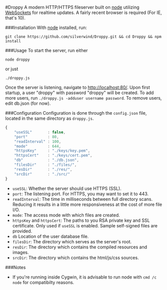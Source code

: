 #Droppy
A modern HTTP/HTTPS fileserver built on [node](http://nodejs.org/) utilizing [WebSockets](https://en.wikipedia.org/wiki/WebSocket) for realtime updates. A fairly recent browser is required (For IE, that's 10).

###Installation
With [node](http://nodejs.org/) installed, run:
````
git clone https://github.com/silverwind/Droppy.git && cd Droppy && npm install
````
###Usage
To start the server, run either
````
node droppy
````
or just
````
./droppy.js
````
Once the server is listening, navigate to [http://localhost:80/](http://localhost/). Upon first startup, a user "droppy" with password "droppy" will be created. To add more users, run `./droppy.js -adduser username password`. To remove users, edit db.json (for now).

###Configuration
Configuration is done through  the `config.json` file, located in the same directory as `droppy.js`.
````javascript
{
    "useSSL"       : false,
    "port"         : 80,
    "readInterval" : 100,
    "mode"         : 644,
    "httpsKey"     : "./keys/key.pem",
    "httpsCert"    : "./keys/cert.pem",
    "db"           : "./db.json",
    "filesDir"     : "./files/",
    "resDir"       : "./res/",
    "srcDir"       : "./src/"
}
````

- `useSSL`: Whether the server should use HTTPS (SSL).
- `port`: The listening port. For HTTPS, you may want to set it to 443.
- `readInterval`: The time in milliseconds between full directory scans. Reducing it results in a little more responsiveness at the cost of more file I/O.
- `mode`: The access mode with which files are created.
- `httpsKey` and `httpsCert`: The paths to you RSA private key and SSL certificate. Only used if `useSSL` is enabled. Sample self-signed files are provided.
- `db` Location of the user database file.
- `filesDir`: The directory which serves as the server's root.
- `resDir`: The directory which contains the compiled resources and images.
- `srcDir`: The directory which contains the html/js/css sources.

###Notes
- If you're running inside Cygwin, it is advisable to run node with `cmd /c node` for compatibilty reasons.